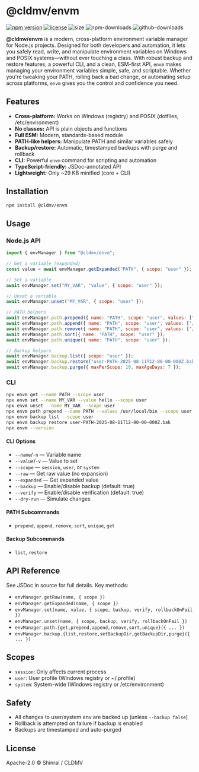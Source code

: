 # @cldmv/envm

[![npm version](https://img.shields.io/npm/v/@cldmv/envm.svg)](https://www.npmjs.com/package/@cldmv/envm)
[![license](https://img.shields.io/github/license/CLDMV/envm.svg)](LICENSE)
![size](https://img.shields.io/npm/unpacked-size/@cldmv/envm.svg)
![npm-downloads](https://img.shields.io/npm/d18m/@cldmv/envm.svg)
![github-downloads](https://img.shields.io/github/downloads/cldmv/envm/total)

**@cldmv/envm** is a modern, cross-platform environment variable manager for Node.js projects. Designed for both developers and automation, it lets you safely read, write, and manipulate environment variables on Windows and POSIX systems—without ever touching a class. With robust backup and restore features, a powerful CLI, and a clean, ESM-first API, `envm` makes managing your environment variables simple, safe, and scriptable. Whether you're tweaking your PATH, rolling back a bad change, or automating setup across platforms, `envm` gives you the control and confidence you need.

## Features

- **Cross-platform:** Works on Windows (registry) and POSIX (dotfiles, /etc/environment)
- **No classes:** API is plain objects and functions
- **Full ESM:** Modern, standards-based module
- **PATH-like helpers:** Manipulate PATH and similar variables safely
- **Backup/restore:** Automatic, timestamped backups with purge and rollback
- **CLI:** Powerful `envm` command for scripting and automation
- **TypeScript-friendly:** JSDoc-annotated API
- **Lightweight:** Only ~29 KB minified (core + CLI)

## Installation

```sh
npm install @cldmv/envm
```

## Usage

### Node.js API

```js
import { envManager } from "@cldmv/envm";

// Get a variable (expanded)
const value = await envManager.getExpanded("PATH", { scope: "user" });

// Set a variable
await envManager.set("MY_VAR", "value", { scope: "user" });

// Unset a variable
await envManager.unset("MY_VAR", { scope: "user" });

// PATH helpers
await envManager.path.prepend({ name: "PATH", scope: "user", values: ["/usr/local/bin"] });
await envManager.path.append({ name: "PATH", scope: "user", values: ["/opt/bin"] });
await envManager.path.remove({ name: "PATH", scope: "user", values: ["/opt/bin"] });
await envManager.path.sort({ name: "PATH", scope: "user" });
await envManager.path.unique({ name: "PATH", scope: "user" });

// Backup helpers
await envManager.backup.list({ scope: "user" });
await envManager.backup.restore("user-PATH-2025-08-11T12-00-00-000Z.bak");
await envManager.backup.purge({ maxPerScope: 10, maxAgeDays: 7 });
```

### CLI

```sh
npx envm get --name PATH --scope user
npx envm set --name MY_VAR --value hello --scope user
npx envm unset --name MY_VAR --scope user
npx envm path prepend --name PATH --values /usr/local/bin --scope user
npx envm backup list --scope user
npx envm backup restore user-PATH-2025-08-11T12-00-00-000Z.bak
npx envm --version
```

#### CLI Options

- `--name`/`-n` — Variable name
- `--value`/`-v` — Value to set
- `--scope` — `session`, `user`, or `system`
- `--raw` — Get raw value (no expansion)
- `--expanded` — Get expanded value
- `--backup` — Enable/disable backup (default: true)
- `--verify` — Enable/disable verification (default: true)
- `--dry-run` — Simulate changes

#### PATH Subcommands

- `prepend`, `append`, `remove`, `sort`, `unique`, `get`

#### Backup Subcommands

- `list`, `restore`

## API Reference

See JSDoc in source for full details. Key methods:

- `envManager.getRaw(name, { scope })`
- `envManager.getExpanded(name, { scope })`
- `envManager.set(name, value, { scope, backup, verify, rollbackOnFail })`
- `envManager.unset(name, { scope, backup, verify, rollbackOnFail })`
- `envManager.path.{get,prepend,append,remove,sort,unique}({ ... })`
- `envManager.backup.{list,restore,setBackupDir,getBackupDir,purge}({ ... })`

## Scopes

- `session`: Only affects current process
- `user`: User profile (Windows registry or ~/.profile)
- `system`: System-wide (Windows registry or /etc/environment)

## Safety

- All changes to user/system env are backed up (unless `--backup false`)
- Rollback is attempted on failure if backup is enabled
- Backups are timestamped and auto-purged

## License

Apache-2.0 © Shinrai / CLDMV
